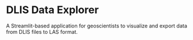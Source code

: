 # DLIS Data Explorer
 A Streamlit-based application for geoscientists to visualize and export data from DLIS files to LAS format.
